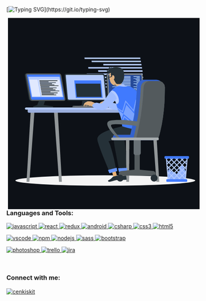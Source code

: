 [![Typing SVG](https://readme-typing-svg.herokuapp.com?color=%2336BCF7&lines=Welcome+to+my+page!+It's+Cenk+%F0%9F%91%8B%F0%9F%8F%BB;I'm+React+Native+developer.)](https://git.io/typing-svg)

<p align="right">
  <img align="right" src="https://github.com/cenkiskit/cenkiskit/blob/main/animation_working.gif" alt="cenkiskit"  />
</p>

<h3 align="left">Languages and Tools:</h3>
<p align="left"> 
    <a href="https://developer.mozilla.org/en-US/docs/Web/JavaScript" target="_blank"
    rel="noreferrer"> <img
      src="https://cdn.jsdelivr.net/gh/devicons/devicon/icons/javascript/javascript-original.svg"
      alt="javascript" width="40" height="40" />
  </a> 
  <a href="https://reactjs.org/" target="_blank" rel="noreferrer">
    <img
      src="https://cdn.jsdelivr.net/gh/devicons/devicon/icons/react/react-original.svg"
      alt="react" width="40" height="40" />

  </a>
  <a href="https://redux.js.org/" target="_blank" rel="noreferrer">
    <img
      src="https://cdn.jsdelivr.net/gh/devicons/devicon/icons/redux/redux-original.svg"
      alt="redux" width="40" height="40" />

  </a>
  <a href="https://developer.android.com" target="_blank" rel="noreferrer"> 
    <img
      src="https://cdn.jsdelivr.net/gh/devicons/devicon/icons/android/android-plain.svg"
      alt="android" width="40" height="40" />
  </a>
  <a href="https://docs.microsoft.com/en-us/dotnet/csharp/" target="_blank" rel="noreferrer"> 
    <img
      src="https://cdn.jsdelivr.net/gh/devicons/devicon/icons/csharp/csharp-original.svg"
      alt="csharp" width="40" height="40" />
  </a>
  <a href="https://www.w3schools.com/css/" target="_blank" rel="noreferrer"> 
     <img
      src="https://cdn.jsdelivr.net/gh/devicons/devicon/icons/css3/css3-original.svg" alt="css3"
      width="40" height="40" /> 
  </a>
  <a href="https://www.w3.org/html/" target="_blank" rel="noreferrer">
    <img
      src="https://cdn.jsdelivr.net/gh/devicons/devicon/icons/html5/html5-original.svg"
      alt="html5" width="40" height="40" /> 
  </a> 
  
  </p>
 <p>
   <a href="https://code.visualstudio.com/" target="_blank" rel="noreferrer">
    <img src="https://cdn.jsdelivr.net/gh/devicons/devicon/icons/visualstudio/visualstudio-plain.svg"
      alt="vscode" width="40" height="40" /> 
  </a>
  </a> 
  <a href="https://www.npmjs.com/" target="_blank"
    rel="noreferrer"> <img
      src="https://cdn.jsdelivr.net/gh/devicons/devicon/icons/npm/npm-original-wordmark.svg" alt="npm"
      width="40" height="40" />
  </a> 
<a href="https://nodejs.org" target="_blank" rel="noreferrer">
    <img
      src="https://cdn.jsdelivr.net/gh/devicons/devicon/icons/nodejs/nodejs-original.svg"
      alt="nodejs" width="40" height="40" />
  </a>
 
  <a href="https://sass-lang.com" target="_blank" rel="noreferrer"> 
    <img
      src="https://cdn.jsdelivr.net/gh/devicons/devicon/icons/sass/sass-original.svg" alt="sass" width="40"
      height="40" />
</a> 
   <a href="https://getbootstrap.com" target="_blank" rel="noreferrer">
    <img src="https://cdn.jsdelivr.net/gh/devicons/devicon/icons/bootstrap/bootstrap-original.svg"
      alt="bootstrap" width="40" height="40" /> 
  </a>
</p>

<p>
  <a href="https://www.photoshop.com/en" target="_blank"
    rel="noreferrer"> <img
      src="https://cdn.jsdelivr.net/gh/devicons/devicon/icons/photoshop/photoshop-line.svg" alt="photoshop"
      width="40" height="40" />
  <a href="https://trello.com/" target="_blank" rel="noreferrer">
    <img src="https://cdn.jsdelivr.net/gh/devicons/devicon/icons/trello/trello-plain.svg"
      alt="trello" width="40" height="40" /> 
  </a>
  <a href="https://www.atlassian.com/software/jira" target="_blank" rel="noreferrer">
    <img src="https://cdn.jsdelivr.net/gh/devicons/devicon/icons/jira/jira-original.svg"
      alt="jira" width="40" height="40" /> 
  </a>
</p>
  </br>
      
<h3 align="left">Connect with me:</h3>
<p align="left">
  <a href="https://www.linkedin.com/in/cenkiskit/" target="blank">
    <img align="center"
      src="https://cdn.jsdelivr.net/gh/devicons/devicon/icons/linkedin/linkedin-original.svg"
      alt="cenkiskit" height="40" width="40" /></a>
</p>
</br>

<!--
**cenkiskit/cenkiskit** is a ✨ _special_ ✨ repository because its `README.md` (this file) appears on your GitHub profile.
![snake svg](https://github.com/cenkiskit/cenkiskit/blob/output/github-contribution-grid-snake-ww.svg)

Here are some ideas to get you started:

- 🔭 I’m currently working on ...
- 🌱 I’m currently learning ...
- 👯 I’m looking to collaborate on ...
- 🤔 I’m looking for help with ...
- 💬 Ask me about ...
- 📫 How to reach me: ...
- 😄 Pronouns: ...
- ⚡ Fun fact: ...
-->
